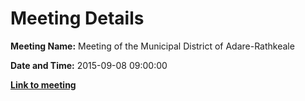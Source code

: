 # Meeting Details

**Meeting Name:** Meeting of the Municipal District of Adare-Rathkeale

**Date and Time:** 2015-09-08 09:00:00

**<a href="https://www.limerick.ie/council/whats-on/meeting-municipal-district-adare-rathkeale-0" target="_blank">Link to meeting</a>**
